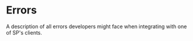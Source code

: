 # Errors
A description of all errors developers might face when integrating with one of SP's clients.
